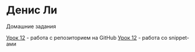 # Денис Ли
Домашние задания

[Урок 12](https://denis-li.github.io/lesson_12/ "Домашнее задание") - работа с репозиторием на GitHub
[Урок 12](https://denis-li.github.io/lesson_11/ "Домашнее задание") - работа со snippet-ами
